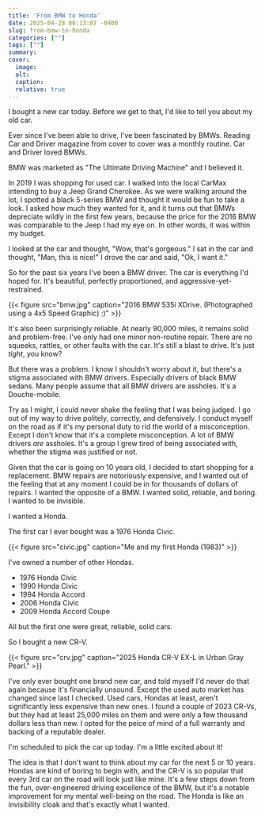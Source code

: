 ```yaml
---
title: 'From BMW to Honda'
date: 2025-04-28 06:13:07 -0400
slug: from-bmw-to-honda
categories: [""]
tags: [""]
summary: 
cover: 
  image: 
  alt: 
  caption: 
  relative: true
---
```


I bought a new car today. Before we get to that, I'd like to tell you about my old car.

Ever since I've been able to drive, I've been fascinated by BMWs. Reading Car and Driver magazine from cover to cover was a monthly routine. Car and Driver loved BMWs.

BMW was marketed as "The Ultimate Driving Machine" and I believed it.

In 2019 I was shopping for used car. I walked into the local CarMax intending to buy a Jeep Grand Cherokee. As we were walking around the lot, I spotted a black 5-series BMW and thought it would be fun to take a look. I asked how much they wanted for it, and it turns out that BMWs depreciate wildly in the first few years, because the price for the 2016 BMW was comparable to the Jeep I had my eye on. In other words, it was within my budget.

I looked at the car and thought, "Wow, that's gorgeous." I sat in the car and thought, "Man, this is nice!" I drove the car and said, "Ok, I want it."

So for the past six years I've been a BMW driver. The car is everything I'd hoped for. It's beautiful, perfectly proportioned, and aggressive-yet-restrained. 

{{< figure src="bmw.jpg" caption="2016 BMW 535i XDrive. (Photographed using a 4x5 Speed Graphic) :)" >}}

It's also been surprisingly reliable. At nearly 90,000 miles, it remains solid and problem-free. I've only had one minor non-routine repair. There are no squeeks, rattles, or other faults with the car. It's still a blast to drive. It's just _tight_, you know?

But there was a problem. I know I shouldn't worry about it, but there's a stigma associated with BMW drivers. Especially drivers of black BMW sedans. Many people assume that all BMW drivers are assholes. It's a Douche-mobile. 

Try as I might, I could never shake the feeling that I was being judged. I go out of my way to drive politely, correctly, and defensively. I conduct myself on the road as if it's my personal duty to rid the world of a misconception. Except I don't know that it's a complete misconception. A lot of BMW drivers _are_ assholes. It's a group I grew tired of being associated with, whether the stigma was justified or not.

Given that the car is going on 10 years old, I decided to start shopping for a replacement. BMW repairs are notoriously expensive, and I wanted out of the feeling that at any moment I could be in for thousands of dollars of repairs. I wanted the opposite of a BMW. I wanted solid, reliable, and boring. I wanted to be invisible.

I wanted a Honda.

The first car I ever bought was a 1976 Honda Civic.

{{< figure src="civic.jpg" caption="Me and my first Honda (1983)" >}}

I've owned a number of other Hondas.

- 1976 Honda Civic
- 1990 Honda Civic
- 1994 Honda Accord
- 2006 Honda Civic
- 2009 Honda Accord Coupe

All but the first one were great, reliable, solid cars.

So I bought a new CR-V.

{{< figure src="crv.jpg" caption="2025 Honda CR-V EX-L in Urban Gray Pearl." >}}

I've only ever bought one brand new car, and told myself I'd never do that again because it's financially unsound. Except the used auto market has changed since last I checked. Used cars, Hondas at least, aren't significantly less expensive than new ones. I found a couple of 2023 CR-Vs, but they had at least 25,000 miles on them and were only a few thousand dollars less than new. I opted for the peice of mind of a full warranty and backing of a reputable dealer.

I'm scheduled to pick the car up today. I'm a little excited about it!

The idea is that I don't want to think about my car for the next 5 or 10 years. Hondas are kind of boring to begin with, and the CR-V is so popular that every 3rd car on the road will look just like mine. It's a few steps down from the fun, over-engineered driving excellence of the BMW, but it's a notable improvement for my mental well-being on the road. The Honda is like an invisibility cloak and that's exactly what I wanted. 

